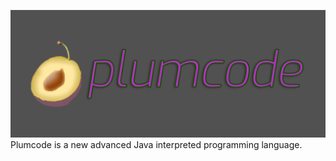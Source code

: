 ![Plum code logo](/assets/plumcode.png "PlumcodeLogoImage")
Plumcode is a new advanced Java interpreted programming language.

